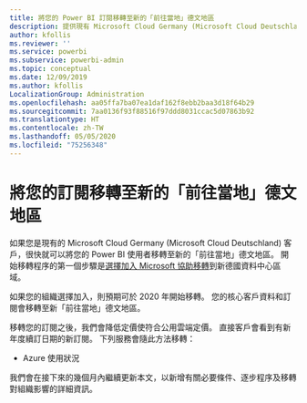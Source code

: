 ```yaml
---
title: 將您的 Power BI 訂閱移轉至新的「前往當地」德文地區
description: 提供現有 Microsoft Cloud Germany (Microsoft Cloud Deutschland) 客戶如何將其 Power BI 使用者移轉至新的「前往當地」德文地區的相關資訊。
author: kfollis
ms.reviewer: ''
ms.service: powerbi
ms.subservice: powerbi-admin
ms.topic: conceptual
ms.date: 12/09/2019
ms.author: kfollis
LocalizationGroup: Administration
ms.openlocfilehash: aa05ffa7ba07ea1daf162f8ebb2baa3d18f64b29
ms.sourcegitcommit: 7aa0136f93f88516f97ddd8031ccac5d07863b92
ms.translationtype: HT
ms.contentlocale: zh-TW
ms.lasthandoff: 05/05/2020
ms.locfileid: "75256348"
---
```

# <a name="migrate-your-subscription-to-the-new-go-local-german-regions"></a>將您的訂閱移轉至新的「前往當地」德文地區

如果您是現有的 Microsoft Cloud Germany (Microsoft Cloud Deutschland) 客戶，很快就可以將您的 Power BI 使用者移轉至新的「前往當地」德文地區。 開始移轉程序的第一個步驟是[選擇加入 Microsoft 協助移轉](https://aka.ms/office365germanymoveoptin)到新德國資料中心區域。

如果您的組織選擇加入，則預期可於 2020 年開始移轉。 您的核心客戶資料和訂閱會移轉至新「前往當地」德文地區。

移轉您的訂閱之後，我們會降低定價使符合公用雲端定價。 直接客戶會看到有新年度續訂日期的新訂閱。 下列服務會隨此方法移轉：

* Azure 使用狀況

我們會在接下來的幾個月內繼續更新本文，以新增有關必要條件、逐步程序及移轉對組織影響的詳細資訊。

